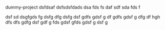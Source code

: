 dummy-project
dsfdsaf
dsfsdsfdads
dsa
fds
fs
daf
sdf
sda
fds
f

dsf
sd
dsgfgds
fg
dsfg
dfg
dsfg
dsf
gdfs
gdsf
g
df
gdfs
gdsf
g
dfg
df
hgh
dfs
dfs
gdfg
dsf
gdf
g
fds
gdsf
gfds
gdsf
g
dsf
g